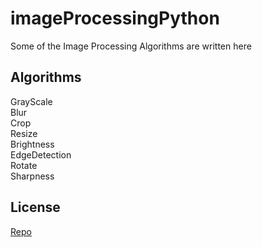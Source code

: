 # imageProcessingPython
Some of the Image Processing Algorithms are written here

## Algorithms
GrayScale\
Blur\
Crop\
Resize\
Brightness\
EdgeDetection\
Rotate\
Sharpness

## License
[Repo](https://github.com/pk111297)
